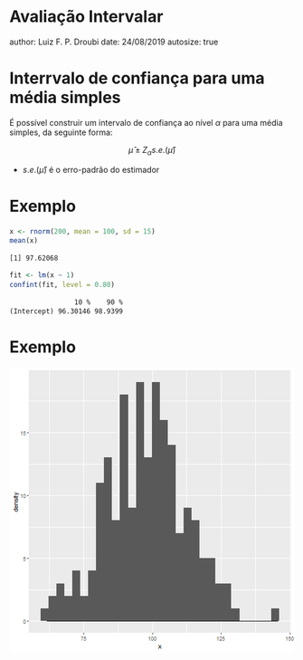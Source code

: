 Avaliação Intervalar
========================================================
author: Luiz F. P. Droubi
date: 24/08/2019
autosize: true

Interrvalo de confiança para uma média simples
========================================================

É possível construir um intervalo de confiança ao nível $\alpha$ para uma média simples, da seguinte forma:

$$\hat\mu \pm Z_{\alpha}s.e.(\hat\mu)$$

- $s.e.(\hat\mu)$ é o erro-padrão do estimador


Exemplo
========================================================


```r
x <- rnorm(200, mean = 100, sd = 15)
mean(x)
```

```
[1] 97.62068
```

```r
fit <- lm(x ~ 1)
confint(fit, level = 0.80)
```

```
                10 %    90 %
(Intercept) 96.30146 98.9399
```

Exemplo
========================================================

![plot of chunk unnamed-chunk-2](apresentacao-figure/unnamed-chunk-2-1.png)
